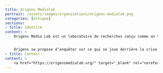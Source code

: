 ```yaml
---
title: Origens Medialab
portrait: /assets/images/organizations/origens-medialab.png
categories: [ethique]
sections:
- title: Identité
content: >
    Origens Media Lab est un laboratoire de recherches conçu comme un tiers-lieu interdisciplinaire en sciences humaines et sociales. Fondé en 2010 par Emilie Ramillien et Diego Landivar, Origens a été pensé comme un espace permettant de s’affranchir de certaines contraintes institutionnelles pesant sur les établissements de recherche conventionnels (axes de recherches délimités, faible interdisciplinarité, lourdeur administrative, angoisse financière, frilosité épistémique, court-termisme, …) et ne permettant pas d’embrasser pleinement toutes les latitudes méthodologiques et épistémiques.


    Origens se propose d’enquêter sur ce qui se joue derrière la crise écologique que nous traversons, non pas comme un défi purement technique, mais comme véritable mutation anthropologique qui ne cesse de redistribuer les différents agencements du monde et de modifier nos attachements à celui-ci. Cette crise de nos milieux de vie oblige à radicaliser certaines options épistémiques afin de pouvoir penser des objets, qui sont sinon difficilement appréhendables à travers le prisme classique du naturalisme scientifique. Origens enquête sur les transformations cosmologiques induites par l’Anthropocène en mobilisant des cadres méthodologiques à la croisée de l’ethnographie, de la philosophie, de la sociologie ou encore des humanités numériques. Nous ancrons notre démarche dans un travail approfondi d’enquête (au sens pragmatique et anthropologique du terme) que nous conduisons sur divers terrains (auprès d’agriculteurs et de paysans, auprès de communautés indigènes mais aussi d’organisations « modernes » comme les entreprises, auprès d’artistes ou encore au sein des terrains numériques, …).
- title: Contact
content: >
    <a href="https://origensmedialab.org/" target="_blank" rel="noreferrer">Site</a>
---
```

